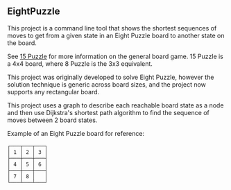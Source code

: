 ## EightPuzzle

This project is a command line tool that shows the shortest sequences of moves to get from a given state in an Eight Puzzle board to another state on the board.

See [15 Puzzle](https://en.wikipedia.org/wiki/15_Puzzle) for more information on the general board game.
15 Puzzle is a 4x4 board, where 8 Puzzle is the 3x3 equivalent.

This project was originally developed to solve Eight Puzzle, however the solution technique is generic across board sizes, and the project now supports any rectangular board.

This project uses a graph to describe each reachable board state as a node and then use Dijkstra's shortest path algorithm to find the sequence of moves between 2 board states.

Example of an Eight Puzzle board for reference:

```
┌───┬───┬───┐
│ 1 │ 2 │ 3 │
├───┼───┼───┤
│ 4 │ 5 │ 6 │
├───┼───┼───┤
│ 7 │ 8 │   │
└───┴───┴───┘
```
